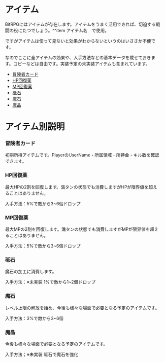 <h1>アイテム</h1>
<p>BitRPGにはアイテムが存在します。アイテムをうまく活用できれば、切迫する戦闘の役にたつでしょう。^^item アイテム名　で使用。</p>
<p>ですがアイテムは使って見ないと効果がわからないというのはいささか不便です。</p>
<p>なのでここに全アイテムの効果や、入手方法などの基本データを載せておきます。コピーなどは自由です。実装予定の未実装アイテムも含まれています。</p>

- [冒険者カード](#冒険者カード)
- [HP回復薬](#HP回復薬)
- [MP回復薬](#MP回復薬)
- [砥石](#砥石)
- [魔石](#魔石)
- [魔晶](#魔晶)

</ul>
<h1>アイテム別説明</h1>
<h3 id="冒険者カード">冒険者カード</h3>
<p>初期所持アイテムです。PlayerのUserName・所属領域・所持金・キル数を確認できます。</p>
<h3 id="HP回復薬">HP回復薬</h3>
<p>最大HPの2割を回復します。満タンの状態でも消費しますがHPが限界値を超えることはありません。</p>
<p>入手方法：5%で敵から3~6個ドロップ</p>
<h3 id="MP回復薬">MP回復薬</h3>
<p>最大MPの2割を回復します。満タンの状態でも消費しますがMPが限界値を超えることはありません。</p>
<p>入手方法：5%で敵から3~6個ドロップ</p>
<h3 id="砥石">砥石</h3>
<p>魔石の加工に消費します。</p>
<p>入手方法：※未実装 1%で敵から1~2個ドロップ</p>
<h3 id="魔石">魔石</h3>
<p>レベル上限の解放を始め、今後も様々な場面で必要となる予定のアイテムです。</p>
<p>入手方法：3%で敵から3~6個</p>
<h3 id="魔晶">魔晶</h3>
<p>今後も様々な場面で必要となる予定のアイテムです。</p>
<p>入手方法；※未実装 砥石で魔石を強化</p>
